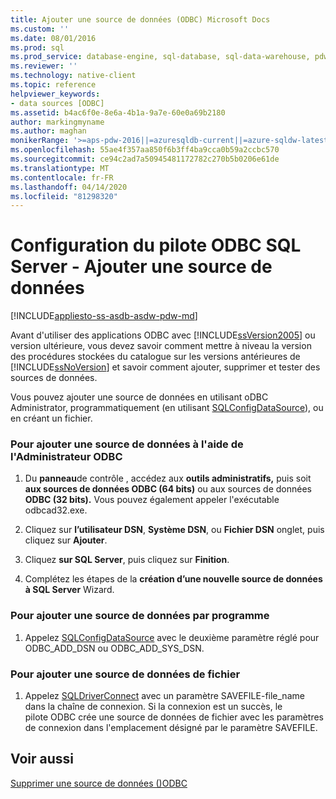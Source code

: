 ```yaml
---
title: Ajouter une source de données (ODBC) Microsoft Docs
ms.custom: ''
ms.date: 08/01/2016
ms.prod: sql
ms.prod_service: database-engine, sql-database, sql-data-warehouse, pdw
ms.reviewer: ''
ms.technology: native-client
ms.topic: reference
helpviewer_keywords:
- data sources [ODBC]
ms.assetid: b4ac6f0e-8e6a-4b1a-9a7e-60e0a69b2180
author: markingmyname
ms.author: maghan
monikerRange: '>=aps-pdw-2016||=azuresqldb-current||=azure-sqldw-latest||>=sql-server-2016||=sqlallproducts-allversions||>=sql-server-linux-2017||=azuresqldb-mi-current'
ms.openlocfilehash: 55ae4f357aa850f6b3ff4ba9cca0b59a2ccbc570
ms.sourcegitcommit: ce94c2ad7a50945481172782c270b5b0206e61de
ms.translationtype: MT
ms.contentlocale: fr-FR
ms.lasthandoff: 04/14/2020
ms.locfileid: "81298320"
---
```

# <a name="configuring-the-sql-server-odbc-driver---add-a-data-source"></a>Configuration du pilote ODBC SQL Server - Ajouter une source de données
[!INCLUDE[appliesto-ss-asdb-asdw-pdw-md](../../includes/appliesto-ss-asdb-asdw-pdw-md.md)]

  Avant d'utiliser des applications ODBC avec [!INCLUDE[ssVersion2005](../../includes/ssversion2005-md.md)] ou version ultérieure, vous devez savoir comment mettre à niveau la version des procédures stockées du catalogue sur les versions antérieures de [!INCLUDE[ssNoVersion](../../includes/ssnoversion-md.md)] et savoir comment ajouter, supprimer et tester des sources de données.  
  
  Vous pouvez ajouter une source de données en utilisant oDBC Administrator, programmatiquement (en utilisant [SQLConfigDataSource](../../relational-databases/native-client-odbc-api/sqlconfigdatasource.md)), ou en créant un fichier.  
  
### <a name="to-add-a-data-source-by-using-odbc-administrator"></a>Pour ajouter une source de données à l'aide de l'Administrateur ODBC  
  
1.  Du **panneau**de contrôle , accédez aux **outils administratifs,** puis soit **aux sources de données ODBC (64 bits)** ou aux sources de données **ODBC (32 bits).** Vous pouvez également appeler l'exécutable odbcad32.exe.  
  
2.  Cliquez sur **l’utilisateur DSN**, **Système DSN**, ou **Fichier DSN** onglet, puis cliquez sur **Ajouter**.  
  
3.  Cliquez **sur SQL Server**, puis cliquez sur **Finition**.  
  
4.  Complétez les étapes de la **création d’une nouvelle source de données à SQL Server** Wizard.  
  
### <a name="to-add-a-data-source-programmatically"></a>Pour ajouter une source de données par programme  
  
1.  Appelez [SQLConfigDataSource](../../relational-databases/native-client-odbc-api/sqlconfigdatasource.md) avec le deuxième paramètre réglé pour ODBC_ADD_DSN ou ODBC_ADD_SYS_DSN.  
  
### <a name="to-add-a-file-data-source"></a>Pour ajouter une source de données de fichier  
  
1.  Appelez [SQLDriverConnect](../../relational-databases/native-client-odbc-api/sqldriverconnect.md) avec un paramètre SAVEFILE-file_name dans la chaîne de connexion. Si la connexion est un succès, le pilote ODBC crée une source de données de fichier avec les paramètres de connexion dans l'emplacement désigné par le paramètre SAVEFILE.  
  
## <a name="see-also"></a>Voir aussi  
[Supprimer une source de données &#40;&#41;ODBC](../../relational-databases/native-client-odbc-how-to/configuring-the-sql-server-odbc-driver-delete-a-data-source.md)    
  
  

